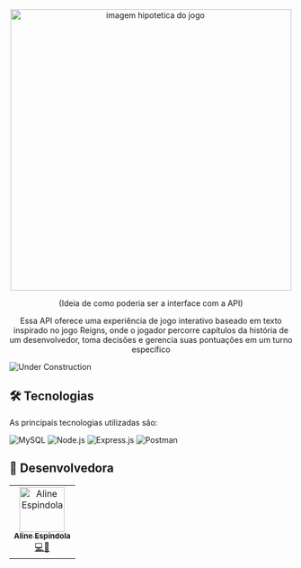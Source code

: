 <div align="center">
  <img src="https://sdmntprnorthcentralus.oaiusercontent.com/files/00000000-1b30-622f-909c-40901800ab90/raw?se=2025-07-21T16%3A26%3A57Z&sp=r&sv=2024-08-04&sr=b&scid=99c3da43-3c11-5470-a8b6-c8c755bbffea&skoid=add8ee7d-5fc7-451e-b06e-a82b2276cf62&sktid=a48cca56-e6da-484e-a814-9c849652bcb3&skt=2025-07-21T01%3A00%3A50Z&ske=2025-07-22T01%3A00%3A50Z&sks=b&skv=2024-08-04&sig=2l%2BZ7zy5qMv9GTR0w6WxqSaCDJ6ogi2e9TkLZIeAcU0%3D" width="500" alt="imagem hipotetica do jogo" />
  <p>(Ideia de como poderia ser a interface com a API)</p>
  <p>Essa API oferece uma experiência de jogo interativo baseado em texto inspirado no jogo Reigns, onde o jogador percorre capítulos da história de um desenvolvedor, toma decisões e gerencia suas pontuações em um turno específico</p>
</div>

![Under Construction](https://img.shields.io/badge/Under%20Construction-yellow)

## 🛠️ Tecnologias

As principais tecnologias utilizadas são:

<img src="https://img.shields.io/badge/MySQL-00758F?style=for-the-badge&logo=mysql&logoColor=white" alt="MySQL" />
<img src="https://img.shields.io/badge/Node.js-339933?style=for-the-badge&logo=node.js&logoColor=white" alt="Node.js" />
<img src="https://img.shields.io/badge/Express.js-000000?style=for-the-badge&logo=express&logoColor=white" alt="Express.js" />
<img src="https://img.shields.io/badge/Postman-FF6C37?style=for-the-badge&logo=postman&logoColor=white" alt="Postman" />

## 👥 Desenvolvedora

<table>
  <tr>
    <td align="center"><a href="https://github.com/AlineEspindola"><img src="https://avatars.githubusercontent.com/AlineEspindola" width="80px;" alt="Aline Espindola"/><br /><sub><b>Aline Espindola</b></sub></a><br /><a href="#" title="Code">💻🎨</a></td>
  </tr>
</table>

